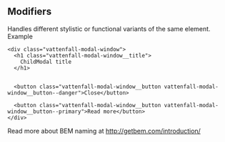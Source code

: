 
## Modifiers

Handles different stylistic or functional variants of the same element. Example 

```
<div class="vattenfall-modal-window">
  <h1 class="vattenfall-modal-window__title">
    ChildModal title
  </h1>

  
  <button class="vattenfall-modal-window__button vattenfall-modal-window__button--danger">Close</button>

  <button class="vattenfall-modal-window__button vattenfall-modal-window__button--primary">Read more</button>
</div>
```

Read more about BEM naming at http://getbem.com/introduction/
